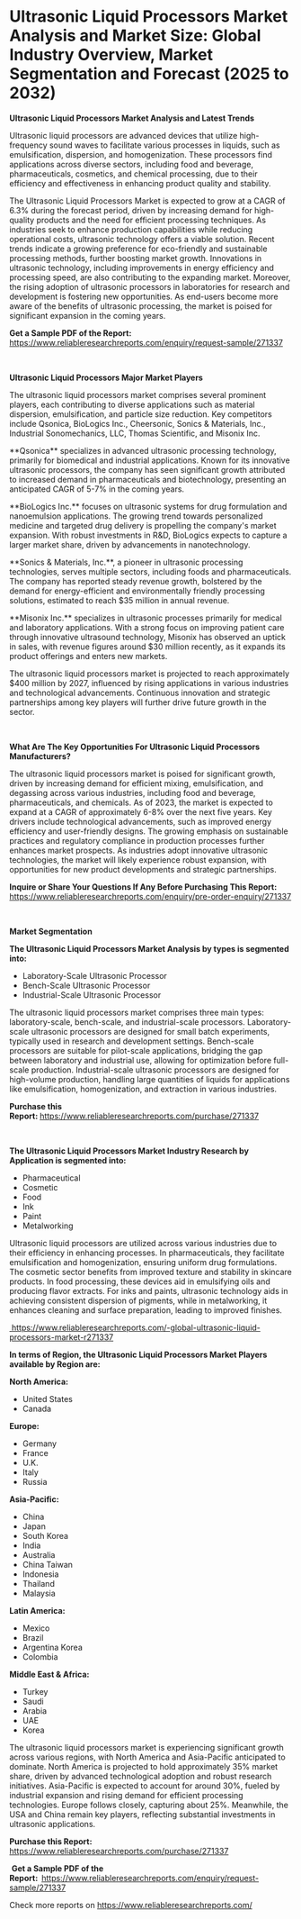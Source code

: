 <p><h1>Ultrasonic Liquid Processors Market Analysis and Market Size: Global Industry Overview, Market Segmentation and Forecast (2025 to 2032)</h1></p><p><strong>Ultrasonic Liquid Processors Market Analysis and Latest Trends</strong></p>
<p><p>Ultrasonic liquid processors are advanced devices that utilize high-frequency sound waves to facilitate various processes in liquids, such as emulsification, dispersion, and homogenization. These processors find applications across diverse sectors, including food and beverage, pharmaceuticals, cosmetics, and chemical processing, due to their efficiency and effectiveness in enhancing product quality and stability.</p><p>The Ultrasonic Liquid Processors Market is expected to grow at a CAGR of 6.3% during the forecast period, driven by increasing demand for high-quality products and the need for efficient processing techniques. As industries seek to enhance production capabilities while reducing operational costs, ultrasonic technology offers a viable solution. Recent trends indicate a growing preference for eco-friendly and sustainable processing methods, further boosting market growth. Innovations in ultrasonic technology, including improvements in energy efficiency and processing speed, are also contributing to the expanding market. Moreover, the rising adoption of ultrasonic processors in laboratories for research and development is fostering new opportunities. As end-users become more aware of the benefits of ultrasonic processing, the market is poised for significant expansion in the coming years.</p></p>
<p><strong>Get a Sample PDF of the Report:&nbsp;</strong> <a href="https://www.reliableresearchreports.com/enquiry/request-sample/271337?utm_campaign=2480&utm_medium=2&utm_source=Github&utm_content=ia&utm_term=23022025&utm_id=ultrasonic-liquid-processors">https://www.reliableresearchreports.com/enquiry/request-sample/271337</a></p>
<p>&nbsp;</p>
<p><strong>Ultrasonic Liquid Processors Major Market Players</strong></p>
<p><p>The ultrasonic liquid processors market comprises several prominent players, each contributing to diverse applications such as material dispersion, emulsification, and particle size reduction. Key competitors include Qsonica, BioLogics Inc., Cheersonic, Sonics & Materials, Inc., Industrial Sonomechanics, LLC, Thomas Scientific, and Misonix Inc.</p><p>**Qsonica** specializes in advanced ultrasonic processing technology, primarily for biomedical and industrial applications. Known for its innovative ultrasonic processors, the company has seen significant growth attributed to increased demand in pharmaceuticals and biotechnology, presenting an anticipated CAGR of 5-7% in the coming years.</p><p>**BioLogics Inc.** focuses on ultrasonic systems for drug formulation and nanoemulsion applications. The growing trend towards personalized medicine and targeted drug delivery is propelling the company's market expansion. With robust investments in R&D, BioLogics expects to capture a larger market share, driven by advancements in nanotechnology.</p><p>**Sonics & Materials, Inc.**, a pioneer in ultrasonic processing technologies, serves multiple sectors, including foods and pharmaceuticals. The company has reported steady revenue growth, bolstered by the demand for energy-efficient and environmentally friendly processing solutions, estimated to reach $35 million in annual revenue.</p><p>**Misonix Inc.** specializes in ultrasonic processes primarily for medical and laboratory applications. With a strong focus on improving patient care through innovative ultrasound technology, Misonix has observed an uptick in sales, with revenue figures around $30 million recently, as it expands its product offerings and enters new markets.</p><p>The ultrasonic liquid processors market is projected to reach approximately $400 million by 2027, influenced by rising applications in various industries and technological advancements. Continuous innovation and strategic partnerships among key players will further drive future growth in the sector.</p></p>
<p>&nbsp;</p>
<p><strong>What Are The Key Opportunities For Ultrasonic Liquid Processors Manufacturers?</strong></p>
<p><p>The ultrasonic liquid processors market is poised for significant growth, driven by increasing demand for efficient mixing, emulsification, and degassing across various industries, including food and beverage, pharmaceuticals, and chemicals. As of 2023, the market is expected to expand at a CAGR of approximately 6-8% over the next five years. Key drivers include technological advancements, such as improved energy efficiency and user-friendly designs. The growing emphasis on sustainable practices and regulatory compliance in production processes further enhances market prospects. As industries adopt innovative ultrasonic technologies, the market will likely experience robust expansion, with opportunities for new product developments and strategic partnerships.</p></p>
<p><strong>Inquire or Share Your Questions If Any Before Purchasing This Report:</strong> <a href="https://www.reliableresearchreports.com/enquiry/pre-order-enquiry/271337?utm_campaign=2480&utm_medium=2&utm_source=Github&utm_content=ia&utm_term=23022025&utm_id=ultrasonic-liquid-processors">https://www.reliableresearchreports.com/enquiry/pre-order-enquiry/271337</a></p>
<p>&nbsp;</p>
<p><strong>Market Segmentation</strong></p>
<p><strong>The Ultrasonic Liquid Processors Market Analysis by types is segmented into:</strong></p>
<p><ul><li>Laboratory-Scale Ultrasonic Processor</li><li>Bench-Scale Ultrasonic Processor</li><li>Industrial-Scale Ultrasonic Processor</li></ul></p>
<p><p>The ultrasonic liquid processors market comprises three main types: laboratory-scale, bench-scale, and industrial-scale processors. Laboratory-scale ultrasonic processors are designed for small batch experiments, typically used in research and development settings. Bench-scale processors are suitable for pilot-scale applications, bridging the gap between laboratory and industrial use, allowing for optimization before full-scale production. Industrial-scale ultrasonic processors are designed for high-volume production, handling large quantities of liquids for applications like emulsification, homogenization, and extraction in various industries.</p></p>
<p><strong>Purchase this Report:&nbsp;</strong><a href="https://www.reliableresearchreports.com/purchase/271337?utm_campaign=2480&utm_medium=2&utm_source=Github&utm_content=ia&utm_term=23022025&utm_id=ultrasonic-liquid-processors">https://www.reliableresearchreports.com/purchase/271337</a></p>
<p>&nbsp;</p>
<p><strong>The Ultrasonic Liquid Processors Market Industry Research by Application is segmented into:</strong></p>
<p><ul><li>Pharmaceutical</li><li>Cosmetic</li><li>Food</li><li>Ink</li><li>Paint</li><li>Metalworking</li></ul></p>
<p><p>Ultrasonic liquid processors are utilized across various industries due to their efficiency in enhancing processes. In pharmaceuticals, they facilitate emulsification and homogenization, ensuring uniform drug formulations. The cosmetic sector benefits from improved texture and stability in skincare products. In food processing, these devices aid in emulsifying oils and producing flavor extracts. For inks and paints, ultrasonic technology aids in achieving consistent dispersion of pigments, while in metalworking, it enhances cleaning and surface preparation, leading to improved finishes.</p></p>
<p><a href="https://www.reliableresearchreports.com/-global-ultrasonic-liquid-processors-market-r271337?utm_campaign=2480&utm_medium=2&utm_source=Github&utm_content=ia&utm_term=23022025&utm_id=ultrasonic-liquid-processors">&nbsp;https://www.reliableresearchreports.com/-global-ultrasonic-liquid-processors-market-r271337</a></p>
<p><strong>In terms of Region, the Ultrasonic Liquid Processors Market Players available by Region are:</strong></p>
<p>
    <p> <strong> North America: </strong>
        <ul>
            <li>United States</li>
            <li>Canada</li>
        </ul>
        </p> 
    <p> <strong> Europe: </strong>
        <ul>
            <li>Germany</li>
            <li>France</li>
            <li>U.K.</li>
            <li>Italy</li>
            <li>Russia</li>
        </ul>
        </p> 
    <p> <strong> Asia-Pacific: </strong>
        <ul>
            <li>China</li>
            <li>Japan</li>
            <li>South Korea</li>
            <li>India</li>
            <li>Australia</li>
            <li>China Taiwan</li>
            <li>Indonesia</li>
            <li>Thailand</li>
            <li>Malaysia</li>
        </ul>
        </p> 
    <p> <strong> Latin America: </strong>
        <ul>
            <li>Mexico</li>
            <li>Brazil</li>
            <li>Argentina Korea</li>
            <li>Colombia</li>
        </ul>
        </p> 
    <p> <strong> Middle East & Africa: </strong>
        <ul>
            <li>Turkey</li>
            <li>Saudi</li>
            <li>Arabia</li>
            <li>UAE</li>
            <li>Korea</li>
        </ul>
    </p>
    </p>
<p><p>The ultrasonic liquid processors market is experiencing significant growth across various regions, with North America and Asia-Pacific anticipated to dominate. North America is projected to hold approximately 35% market share, driven by advanced technological adoption and robust research initiatives. Asia-Pacific is expected to account for around 30%, fueled by industrial expansion and rising demand for efficient processing technologies. Europe follows closely, capturing about 25%. Meanwhile, the USA and China remain key players, reflecting substantial investments in ultrasonic applications.</p></p>
<p><strong>Purchase this Report: </strong><a href="https://www.reliableresearchreports.com/purchase/271337?utm_campaign=2480&utm_medium=2&utm_source=Github&utm_content=ia&utm_term=23022025&utm_id=ultrasonic-liquid-processors">https://www.reliableresearchreports.com/purchase/271337</a></p>
<p>&nbsp;<strong>Get a Sample PDF of the Report:&nbsp;&nbsp;</strong><a href="https://www.reliableresearchreports.com/enquiry/request-sample/271337?utm_campaign=2480&utm_medium=2&utm_source=Github&utm_content=ia&utm_term=23022025&utm_id=ultrasonic-liquid-processors">https://www.reliableresearchreports.com/enquiry/request-sample/271337</a></p>
<p><strong></strong></p>
<p>Check more reports on <a href="https://www.reliableresearchreports.com/?utm_campaign=2480&utm_medium=2&utm_source=Github&utm_content=ia&utm_term=23022025&utm_id=ultrasonic-liquid-processors">https://www.reliableresearchreports.com/</a></p>